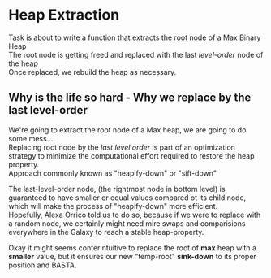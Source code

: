 # **Heap Extraction**

Task is about to write a function that extracts the root node of a Max Binary Heap <br>
The root node is getting freed and replaced with the last <i>level-order</i> node of the heap <br>
Once replaced, we rebuild the heap as necessary.


## **<strikethrough>Why is the life so hard - Why we replace by the last level-order</striketrhough>**

We're going to extract the root node of a Max heap, we are going to do some mess... <br>
Replacing root node by the <i>last level order</i> is part of an optimization strategy to minimize the computational effort required to restore the heap property. <br>
Approach commonly known as "heapify-down" or "sift-down"

The last-level-order node, (the rightmost node in bottom level) is guaranteed to have smaller or equal values compared ot its child node, which will make the process of "heapify-down" more efficient. <br>
Hopefully, Alexa Orrico told us to do so, because if we were to replace with a random node, we certainly might need mire swaps and comparisions everywhere in the Galaxy to reach a stable heap-property.

Okay it might seems conterintuitive to replace the root of **max** heap with a **smaller** value, but it ensures our new "temp-root" **sink-down** to its proper position and BASTA.
